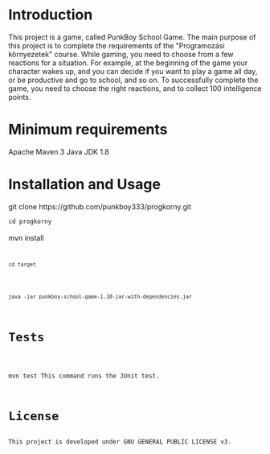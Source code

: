 <h1>Introduction</h1>

This project is a game, called PunkBoy School Game.  The main purpose of this project is to complete the requirements of the "Programozási környezetek" course.
While gaming, you need to choose from a few reactions for a situation. 
For example, at the beginning of the game your character wakes up, and you can decide if you want to play a game all day, or be productive and go to school, and so on.
To successfully complete the game, you need to choose the right reactions, and to collect 100 intelligence points.

<h1>Minimum requirements</h1>

Apache Maven 3 
Java JDK 1.8 

<h1>Installation and Usage</h1>
<code></code>
git clone <link>https://github.com/punkboy333/progkorny.git</link>
</code>
<br/>
<code>
cd progkorny
</code>
<br/>
</code>
mvn install 
<code>
<br/>
<code>
cd target
</code>
<br/>
<code>
java -jar punkboy-school-game-1.10-jar-with-dependencies.jar
</code>

<h1>Tests</h1>

mvn test
This command runs the JUnit test.

<h1>License</h1>
This project is developed under GNU GENERAL PUBLIC LICENSE v3.


  

